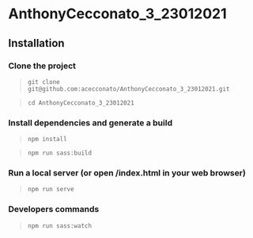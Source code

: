 # AnthonyCecconato_3_23012021

## Installation

### Clone the project
> `git clone git@github.com:acecconato/AnthonyCecconato_3_23012021.git`

> `cd AnthonyCecconato_3_23012021`

### Install dependencies and generate a build
> `npm install`

> `npm run sass:build`

### Run a local server (or open /index.html in your web browser)
> `npm run serve`

### Developers commands
> `npm run sass:watch`
